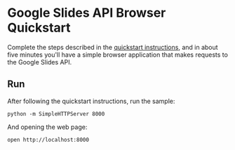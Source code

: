 # Google Slides API Browser Quickstart

Complete the steps described in the [quickstart instructions](
https://developers.google.com/slides/quickstart/javascript), and in about five
minutes you'll have a simple browser application that makes requests to the
Google Slides API.

## Run

After following the quickstart instructions, run the sample:

```
python -m SimpleHTTPServer 8000
```

And opening the web page:

```
open http://localhost:8000
```

